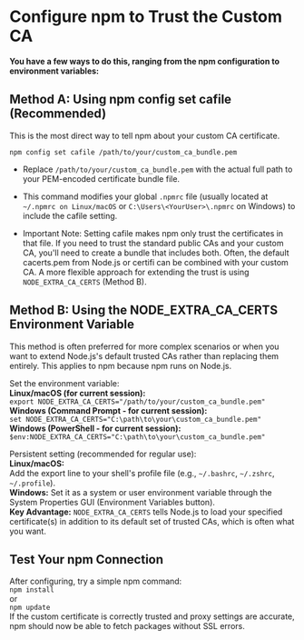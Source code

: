 # Configure npm to Trust the Custom CA

**You have a few ways to do this, ranging from the npm configuration to environment variables:**

## Method A: Using npm config set cafile (Recommended)

This is the most direct way to tell npm about your custom CA certificate.

```npm config set cafile /path/to/your/custom_ca_bundle.pem ```
* Replace ```/path/to/your/custom_ca_bundle.pem``` with the actual full path to your PEM-encoded certificate bundle file.

* This command modifies your global ```.npmrc``` file (usually located at ```~/.npmrc on Linux/macOS``` or ```C:\Users\<YourUser>\.npmrc``` on Windows) to include the cafile setting.
* Important Note: Setting cafile makes npm only trust the certificates in that file. If you need to trust the standard public CAs and your custom CA, you'll need to create a bundle that includes both. Often, the default cacerts.pem from Node.js or certifi can be combined with your custom CA. A more flexible approach for extending the trust is using ```NODE_EXTRA_CA_CERTS``` (Method B).

## Method B: Using the NODE_EXTRA_CA_CERTS Environment Variable

This method is often preferred for more complex scenarios or when you want to extend Node.js's default trusted CAs rather than replacing them entirely. This applies to npm because npm runs on Node.js.

Set the environment variable: \
**Linux/macOS (for current session):**  \
```export NODE_EXTRA_CA_CERTS="/path/to/your/custom_ca_bundle.pem" ``` \
**Windows (Command Prompt - for current session):** \
```set NODE_EXTRA_CA_CERTS="C:\path\to\your\custom_ca_bundle.pem"``` \
**Windows (PowerShell - for current session):** \
```$env:NODE_EXTRA_CA_CERTS="C:\path\to\your\custom_ca_bundle.pem"``` 

Persistent setting (recommended for regular use):\
**Linux/macOS:**  \
Add the export line to your shell's profile file (e.g., ```~/.bashrc```, ```~/.zshrc```, ```~/.profile```). \
**Windows:**  Set it as a system or user environment variable through the System Properties GUI (Environment Variables button). \
**Key Advantage:**  ```NODE_EXTRA_CA_CERTS``` tells Node.js to load your specified certificate(s) in addition to its default set of trusted CAs, which is often what you want. 

## Test Your npm Connection

After configuring, try a simple npm command: \
``` npm install ``` \
or  \
```npm update``` \
If the custom certificate is correctly trusted and proxy settings are accurate, npm should now be able to fetch packages without SSL errors.
